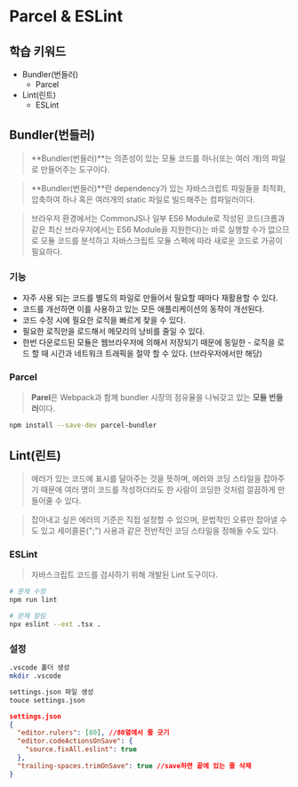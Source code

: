 # Parcel & ESLint

## 학습 키워드

- Bundler(번들러)
  - Parcel
- Lint(린트)
  - ESLint

## Bundler(번들러)

> **Bundler(번들러)**는 의존성이 있는 모듈 코드를 하나(또는 여러 개)의 파일로 만들어주는 도구이다.

> **Bundler(번들러)**란 dependency가 있는 자바스크립트 파일들을 최적화, 압축하여 하나 혹은 여러개의 static 파일로 빌드해주는 컴파일러이다.

> 브라우저 환경에서는 CommonJS나 일부 ES6 Module로 작성된 코드(크롬과 같은 최신 브라우저에서는 ES6 Module을 지원한다)는 바로 실행할 수가 없으므로 모듈 코드를 분석하고 자바스크립트 모듈 스펙에 따라 새로운 코드로 가공이 필요하다.

### 기능

- 자주 사용 되는 코드를 별도의 파일로 만들어서 필요할 때마다 재활용할 수 있다.
- 코드를 개선하면 이를 사용하고 있는 모든 애플리케이션의 동작이 개선된다.
- 코드 수정 시에 필요한 로직을 빠르게 찾을 수 있다.
- 필요한 로직만을 로드해서 메모리의 낭비를 줄일 수 있다.
- 한번 다운로드된 모듈은 웹브라우저에 의해서 저장되기 때문에 동일한 - 로직을 로드 할 때 시간과 네트워크 트래픽을 절약 할 수 있다. (브라우저에서만 해당)

### Parcel

> **Parel**은 Webpack과 함께 bundler 시장의 점유율을 나눠갖고 있는 **모듈 번들러**이다.

```bash
npm install --save-dev parcel-bundler
```

## Lint(린트)

> 에러가 있는 코드에 표시를 달아주는 것을 뜻하며, 에러와 코딩 스타일을 잡아주기 때문에 여러 명이 코드를 작성하더라도 한 사람이 코딩한 것처럼 깔끔하게 만들어줄 수 있다.

> 잡아내고 싶은 에러의 기준은 직접 설정할 수 있으며, 문법적인 오류만 잡아낼 수도 있고 세미콜론(";") 사용과 같은 전반적인 코딩 스타일을 정해둘 수도 있다.

### ESLint

> 자바스크립트 코드를 검사하기 위해 개발된 Lint 도구이다.

```bash
# 문제 수정
npm run lint

# 문제 알림
npx eslint --ext .tsx .
```

### 설정

```bash
.vscode 폴더 생성
mkdir .vscode

settings.json 파일 생성
touce settings.json
```

```json
settings.json
{
  "editor.rulers": [80], //80열에서 줄 긋기
  "editor.codeActionsOnSave": {
    "source.fixAll.eslint": true
  },
  "trailing-spaces.trimOnSave": true //save하면 끝에 있는 줄 삭제
}

```

